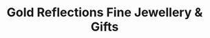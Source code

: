 ---
title: "Gold Reflections Fine Jewellery & Gifts"
url: /newcastle/gold-reflections-fine-jewellery-and-gifts/
shop: outpost
---